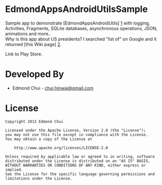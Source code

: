 EdmondAppsAndroidUtilsSample
============================

Sample app to demonstrate [EdmondAppsAndroidUtils] [1] with logging, Activities, Fragments, SQLite databases, asynchronous operations, JSON, animations and more..  
Why is this app about US presidents? I searched "list of" on Google and it returned [this Wiki page] [2].  
  
Link to Play Store.

Developed By
======================
* Edmond Chui - <chui.hinwai@gmail.com>

License
======================
```
Copyright 2013 Edmond Chui

Licensed under the Apache License, Version 2.0 (the "License");
you may not use this file except in compliance with the License.
You may obtain a copy of the License at

    http://www.apache.org/licenses/LICENSE-2.0

Unless required by applicable law or agreed to in writing, software
distributed under the License is distributed on an "AS IS" BASIS,
WITHOUT WARRANTIES OR CONDITIONS OF ANY KIND, either express or implied.
See the License for the specific language governing permissions and
limitations under the License.
```


[1]: https://github.com/chuihinwai/EdmondAppsAndroidUtils
[2]: http://en.wikipedia.org/wiki/List_of_Presidents_of_the_United_States
